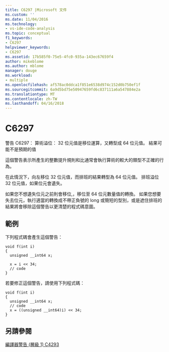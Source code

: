 ```yaml
---
title: C6297 |Microsoft 文件
ms.custom: ''
ms.date: 11/04/2016
ms.technology:
- vs-ide-code-analysis
ms.topic: conceptual
f1_keywords:
- C6297
helpviewer_keywords:
- C6297
ms.assetid: 17b585f0-75e5-4fc0-935a-143ec67659f4
author: mikeblome
ms.author: mblome
manager: douge
ms.workload:
- multiple
ms.openlocfilehash: af578ac0ddca1f851e6538d974c152d0b750ef1f
ms.sourcegitcommit: 6a9d5bd75e50947659fd6c837111a6a547884e2a
ms.translationtype: MT
ms.contentlocale: zh-TW
ms.lasthandoff: 04/16/2018
---
```

# <a name="c6297"></a>C6297
警告 C6297： 算術溢位： 32 位元值是移位運算，又轉型成 64 位元值。 結果可能不是預期的值  
  
 這個警告表示所產生的整數提升規則和比通常會執行算術的較大的類型不正確的行為。  
  
 在此情況下，向左移位 32 位元值，而排班的結果轉型為 64 位元值。 排班溢位 32 位元值，如果位元會遺失。  
  
 如果您不想遺失位元之前則會移位,，移位至 64 位元數量值的轉換。 如果您想要失去位元，執行適當的轉換成不帶正負號的 long 或簡短的型別，或是遮住排班的結果將會移除這個警告以更清楚的程式碼意圖。  
  
## <a name="example"></a>範例  
 下列程式碼會產生這個警告：  
  
```  
void f(int i)  
{  
  unsigned __int64 x;  
  
  x = i << 34;  
  // code   
}  
```  
  
 若要修正這個警告，請使用下列程式碼：  
  
```  
void f(int i)  
{  
  unsigned __int64 x;  
  // code  
  x = ((unsigned __int64)i) << 34;  
}  
```  
  
## <a name="see-also"></a>另請參閱  
 [編譯器警告 (層級 1) C4293](/cpp/error-messages/compiler-warnings/compiler-warning-level-1-c4293)